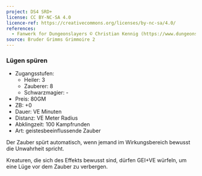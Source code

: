 ```yaml
---
project: DS4 SRD+
license: CC BY-NC-SA 4.0
licence-ref: https://creativecommons.org/licenses/by-nc-sa/4.0/
references: 
  - Fanwerk for Dungeonslayers © Christian Kennig (https://www.dungeonslayers.net/)
source: Bruder Grimms Grimmoire 2
---
```


### Lügen spüren

- Zugangsstufen:
  - Heiler: 3
  - Zauberer: 8
  - Schwarzmagier: -
- Preis: 80GM
- ZB: +0
- Dauer: VE Minuten
- Distanz: VE Meter Radius
- Abklingzeit: 100 Kampfrunden
- Art: geistesbeeinflussende Zauber

Der Zauber spürt automatisch, wenn jemand im Wirkungsbereich bewusst die Unwahrheit spricht.

Kreaturen, die sich des Effekts bewusst sind, dürfen GEI+VE würfeln, um eine Lüge vor dem Zauber zu verbergen.

